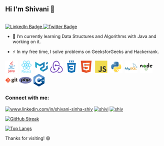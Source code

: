 ## Hi I'm Shivani 👋

<img src="https://komarev.com/ghpvc/?username=chiragha&style=flat-square&color=blue" alt=""/>

<!--
**chiragha/chiragha** is a ✨ _special_ ✨ repository because its `README.md` (this file) appears on your GitHub profile. -->
<div id="badges">
  <a href="https://www.linkedin.com/in/shivani-sinha-shiv/">
    <img src="https://img.shields.io/badge/LinkedIn-blue?style=for-the-badge&logo=linkedin&logoColor=white" alt="LinkedIn Badge"/>
  </a>
  <a href="https://x.com/S_sinha30">
    <img src="https://img.shields.io/badge/Twitter-blue?style=for-the-badge&logo=twitter&logoColor=white" alt="Twitter Badge"/>
  </a>
 
</div>

- :seedling: I’m currently learning Data Structures and Algorithms with Java and working on it.

- :zap: In my free time, I solve problems on GeeksforGeeks and Hackerrank.




<div>
  <img src="https://github.com/devicons/devicon/blob/master/icons/java/java-original-wordmark.svg" title="Java" alt="Java" width="40" height="40"/>&nbsp;
  <img src="https://github.com/devicons/devicon/blob/master/icons/react/react-original-wordmark.svg" title="React" alt="React" width="40" height="40"/>&nbsp;
  <img src="https://github.com/devicons/devicon/blob/master/icons/materialui/materialui-original.svg" title="Material UI" alt="Material UI" width="40" height="40"/>&nbsp;
  <img src="https://github.com/devicons/devicon/blob/master/icons/redux/redux-original.svg" title="Redux" alt="Redux " width="40" height="40"/>&nbsp;
  <img src="https://github.com/devicons/devicon/blob/master/icons/css3/css3-plain-wordmark.svg"  title="CSS3" alt="CSS" width="40" height="40"/>&nbsp;
  <img src="https://github.com/devicons/devicon/blob/master/icons/html5/html5-original.svg" title="HTML5" alt="HTML" width="40" height="40"/>&nbsp;
  <img src="https://github.com/devicons/devicon/blob/master/icons/javascript/javascript-original.svg" title="JavaScript" alt="JavaScript" width="40" height="40"/>&nbsp;
  <img src="https://github.com/devicons/devicon/blob/master/icons/python/python-original.svg" title="Gatsby"  alt="Python" width="40" height="40"/>&nbsp;
  <img src="https://github.com/devicons/devicon/blob/master/icons/mysql/mysql-original-wordmark.svg" title="MySQL"  alt="MySQL" width="40" height="40"/>&nbsp;
  <img src="https://github.com/devicons/devicon/blob/master/icons/nodejs/nodejs-original-wordmark.svg" title="NodeJS" alt="NodeJS" width="40" height="40"/>&nbsp;
  <img src="https://github.com/devicons/devicon/blob/master/icons/git/git-original-wordmark.svg" title="Git" **alt="Git" width="40" height="40"/>
  <img src="https://raw.githubusercontent.com/devicons/devicon/master/icons/php/php-original.svg" alt="php" width="40" height="40"/>
  <img src="https://raw.githubusercontent.com/devicons/devicon/master/icons/cplusplus/cplusplus-original.svg" alt="cplusplus" width="40" height="40"/>
</div>



<h3 align="left">Connect with me:</h3>
<p align="left">
<a href="www.linkedin.com/in/shivani-sinha-shiv" target="blank"><img align="center" src="https://cdn.jsdelivr.net/npm/simple-icons@3.0.1/icons/linkedin.svg" alt="www.linkedin.com/in/shivani-sinha-shiv" height="30" width="40" /></a>
<a href="https://www.hackerrank.com/profile/ssaritassinha" target="blank"><img align="center" src="https://cdn.jsdelivr.net/npm/simple-icons@3.0.1/icons/hackerrank.svg" alt="shivi" height="30" width="40" /></a>
<a href="https://www.geeksforgeeks.org/user/shiviweguar/" target="blank"><img align="center" src="https://cdn.jsdelivr.net/npm/simple-icons@3.0.1/icons/geeksforgeeks.svg" alt="shiv" height="30" width="40" /></a>
</p>

[![GitHub Streak](http://github-readme-streak-stats.herokuapp.com?user=chiragha&theme=dark&background=000000)](https://git.io/streak-stats)


[![Top Langs](https://github-readme-stats.vercel.app/api/top-langs/?username=chiragha&layout=compact&theme=vision-friendly-dark)](https://github.com/anuraghazra/github-readme-stats)


Thanks for visiting! 😄
